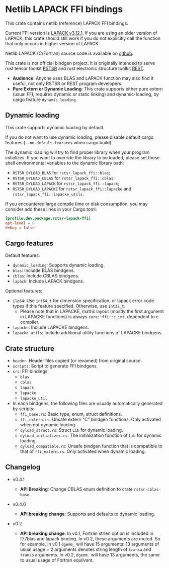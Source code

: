 # Netlib LAPACK FFI bindings

This crate contains netlib (reference) LAPACK FFI bindings.

Current FFI version is [LAPACK v3.12.1](https://github.com/Reference-LAPACK/lapack/releases/tag/v3.12.1). If you are using an older version of LAPACK, this crate should still work if you do not explicitly call the function that only occurs in higher version of LAPACK.

Netlib LAPACK (C/Fortran) source code is available on [github](https://github.com/Reference-LAPACK/lapack).

This crate is not official bindgen project. It is originally intended to serve rust tensor toolkit [RSTSR](https://github.com/RESTGroup/rstsr) and rust electronic structure toolkit [REST](https://gitee.com/RESTGroup/rest).

- **Audience**: Anyone uses BLAS and LAPACK function may also find it useful, not only RSTSR or REST program developers.
- **Pure Extern or Dynamic Loading**: This crate supports either pure extern (usual FFI, requires dynamic or static linking) and dynamic-loading, by cargo feature `dynamic_loading`.

## Dynamic loading

This crate supports dynamic loading by default.

If you do not want to use dynamic loading, please disable default cargo features (`--no-default-features` when cargo build).

The dynamic loading will try to find proper library when your program initializes. If you want to override the library to be loaded, please set these shell environmental variables to the dynamic library path:
- `RSTSR_DYLOAD_BLAS` for `rstsr_lapack_ffi::blas`;
- `RSTSR_DYLOAD_CBLAS` for `rstsr_lapack_ffi::cblas`;
- `RSTSR_DYLOAD_LAPACK` for `rstsr_lapack_ffi::lapack`;
- `RSTSR_DYLOAD_LAPACKE` for `rstsr_lapack_ffi::lapacke` and `rstsr_lapack_ffi::lapacke_utils`.

If you encountered large compile time or disk consumption, you may consider add these lines in your Cargo.toml:

```toml
[profile.dev.package.rstsr-lapack-ffi]
opt-level = 0
debug = false
```

## Cargo features

Default features:

- `dynamic_loading`: Supports dynamic loading.
- `blas`: Inclulde BLAS bindgens.
- `cblas`: Include CBLAS bindgens.
- `lapack`: Include LAPACK bindgens.

Optional features:

- `ilp64`: Use `int64_t` for dimension specification, or lapack error code types if this feature specified. Otherwise, use `int32_t`.
    - Please note that in LAPACKE, matrix layout (mostly the first argument in LAPACKE functions) is always `core::ffi::c_int`, dependent to c compiler.
- `lapacke`: Include LAPACKE bindgens.
- `lapacke_utils`: Include additional utility functions of LAPACKE bindgens.

## Crate structure

- `header`: Header files copied (or renamed) from original source.
- `scripts`: Script to generate FFI bindgens.
- `src`: FFI bindings:
    - `blas`
    - `cblas`
    - `lapack`
    - `lapacke`
    - `lapacke_util`
- In each bindgens, the following files are usually automatically generated by scripts:
    - `ffi_base.rs`: Basic type, enum, struct definitions.
    - `ffi_extern.rs`: Unsafe extern "C" bindgen functions. Only activated when not dynamic loading.
    - `dyload_struct.rs`: Struct `Lib` for dynamic loading.
    - `dyload_initializer.rs`: The initialization function of `Lib` for dynamic loading.
    - `dyload_compatible.rs`: Unsafe bindgen function that is compatible to that of `ffi_extern.rs`. Only activated when dynamic loading.

## Changelog

- v0.4.1

    - **API Breaking**: Change CBLAS enum definition to crate `rstsr-cblas-base`.

- v0.4.0

    - **API breaking change**: Supports and defaults to dynamic loading.

- v0.2

    - **API breaking change**: In v0.1, Fortran strlen option is included in f77blas and lapack binding. In v0.2, these arguments are muted. So for example, In v0.1 `dgemm_` will have 15 arguments: 13 arguments of usual usage + 2 arguments denotes string length of `transa` and `transb` arguments. In v0.2, `dgemm_` will have 13 arguments, the same to usual usage of Fortran equilvant.
